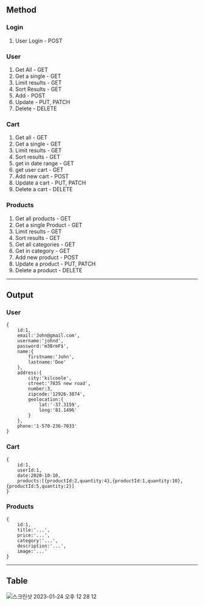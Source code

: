 ## Method


### Login
1. User Login - POST

### User
1. Get All - GET
2. Get a single - GET
3. Limit results - GET
4. Sort Results - GET
5. Add - POST
6. Update - PUT, PATCH
7. Delete - DELETE

### Cart
1. Get all - GET
2. Get a single - GET
3. Limit results - GET
4. Sort results - GET
5. get in date range - GET
6. get user cart - GET
7. Add new cart - POST
8. Update a cart - PUT, PATCH
9. Delete a cart - DELETE

### Products
1. Get all products - GET
2. Get a single Product - GET
3. Limit results - GET
4. Sort results - GET
5. Get all categories - GET
6. Get in category - GET
7. Add new product - POST
8. Update a product - PUT, PATCH
9. Delete a product - DELETE


---

## Output

### User
    {
        id:1,
        email:'John@gmail.com',
        username:'johnd',
        password:'m38rmF$',
        name:{
            firstname:'John',
            lastname:'Doe'
        },
        address:{
            city:'kilcoole',
            street:'7835 new road',
            number:3,
            zipcode:'12926-3874',
            geolocation:{
                lat:'-37.3159',
                long:'81.1496'
            }
        },
        phone:'1-570-236-7033'
    }

### Cart
    {
        id:1,
        userId:1,
        date:2020-10-10,
        products:[{productId:2,quantity:4},{productId:1,quantity:10},{productId:5,quantity:2}]
    }

### Products
    {
        id:1,
        title:'...',
        price:'...',
        category:'...',
        description:'...',
        image:'...'
    }


---

## Table
![스크린샷 2023-01-24 오후 12 28 12](https://user-images.githubusercontent.com/109199387/214206505-2866a3c7-00d4-4395-9e69-78917060c7d3.png)


